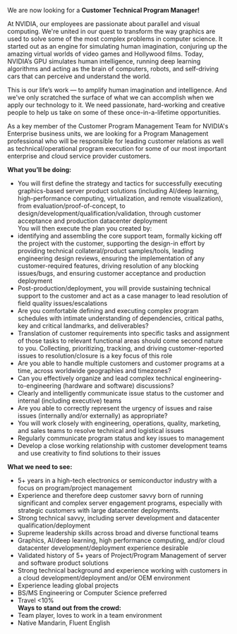 We are now looking for a **Customer Technical Program Manager!**

At NVIDIA, our employees are passionate about parallel and visual computing. We're united in our quest to transform the way graphics are used to solve some of the most complex problems in computer science. It started out as an engine for simulating human imagination, conjuring up the amazing virtual worlds of video games and Hollywood films. Today, NVIDIA’s GPU simulates human intelligence, running deep learning algorithms and acting as the brain of computers, robots, and self-driving cars that can perceive and understand the world.

This is our life’s work — to amplify human imagination and intelligence. And we've only scratched the surface of what we can accomplish when we apply our technology to it. We need passionate, hard-working and creative people to help us take on some of these once-in-a-lifetime opportunities.

As a key member of the Customer Program Management Team for NVIDIA's Enterprise business units, we are looking for a Program Management professional who will be responsible for leading customer relations as well as technical/operational program execution for some of our most important enterprise and cloud service provider customers.

**What you’ll be doing:**
- You will first define the strategy and tactics for successfully executing graphics-based server product solutions (including AI/deep learning, high-performance computing, virtualization, and remote visualization), from evaluation/proof-of-concept, to design/development/qualification/validation, through customer acceptance and production datacenter deployment  
You will then execute the plan you created by:   
- identifying and assembling the core support team, formally kicking off the project with the customer, supporting the design-in effort by providing technical collateral/product samples/tools, leading engineering design reviews, ensuring the implementation of any customer-required features, driving resolution of any blocking issues/bugs, and ensuring customer acceptance and production deployment
- Post-production/deployment, you will provide sustaining technical support to the customer and act as a case manager to lead resolution of field quality issues/escalations
- Are you comfortable defining and executing complex program schedules with intimate understanding of dependencies, critical paths, key and critical landmarks, and deliverables?
- Translation of customer requirements into specific tasks and assignment of those tasks to relevant functional areas should come second nature to you. Collecting, prioritizing, tracking, and driving customer-reported issues to resolution/closure is a key focus of this role
- Are you able to handle multiple customers and customer programs at a time, across worldwide geographies and timezones?
- Can you effectively organize and lead complex technical engineering-to-engineering (hardware and software) discussions?
- Clearly and intelligently communicate issue status to the customer and internal (including executive) teams
- Are you able to correctly represent the urgency of issues and raise issues (internally and/or externally) as appropriate?
- You will work closely with engineering, operations, quality, marketing, and sales teams to resolve technical and logistical issues
- Regularly communicate program status and key issues to management
- Develop a close working relationship with customer development teams and use creativity to find solutions to their issues    

**What we need to see:**
- 5+ years in a high-tech electronics or semiconductor industry with a focus on program/project management
- Experience and therefore deep customer savvy born of running significant and complex server engagement programs, especially with strategic customers with large datacenter deployments.
- Strong technical savvy, including server development and datacenter qualification/deployment
- Supreme leadership skills across broad and diverse functional teams
- Graphics, AI/deep learning, high performance computing, and/or cloud datacenter development/deployment experience desirable
- Validated history of 5+ years of Project/Program Management of server and software product solutions
- Strong technical background and experience working with customers in a cloud development/deployment and/or OEM environment
- Experience leading global projects
- BS/MS Engineering or Computer Science preferred
- Travel <10%  
**Ways to stand out from the crowd:**
- Team player, loves to work in a team environment
- Native Mandarin, Fluent English
